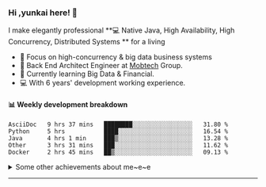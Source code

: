 ### Hi ,yunkai here! :wave: 

I make elegantly professional **💻 Native Java, High Availability, High Concurrency, Distributed Systems ** for a living

* 🧐   Focus on high-concurrency & big data business systems
* 💼   Back End Architect Engineer at [Mobtech](https://www.mob.com/) Group.
* 🌱   Currently learning Big Data & Financial.
* 💻   With 6 years' development working experience.

#### :bar_chart: Weekly development breakdown

<!--START_SECTION:waka-->
```text
AsciiDoc   9 hrs 37 mins   ████████░░░░░░░░░░░░░░░░░   31.80 % 
Python     5 hrs           ████░░░░░░░░░░░░░░░░░░░░░   16.54 % 
Java       4 hrs 1 min     ███▒░░░░░░░░░░░░░░░░░░░░░   13.28 % 
Other      3 hrs 31 mins   ███░░░░░░░░░░░░░░░░░░░░░░   11.62 % 
Docker     2 hrs 45 mins   ██▒░░░░░░░░░░░░░░░░░░░░░░   09.13 % 
```
<!--END_SECTION:waka-->

<details>
  <summary>Some other achievements about me~e~e</summary>
  <br>

* 👑   Some GitHub statistical reports:

<p align="center">
<img align="center" src="https://github-readme-stats.vercel.app/api/top-langs/?username=JanYunkai&hide_langs_below=1&theme=default&line_height=27&layout=compact" />
<img align="center" src="https://github-readme-stats.vercel.app/api?username=JanYunkai&show_icons=true&count_private=true&include_all_commits=true&line_height=21&layout=compact" alt="halfrost's Github Stats" />
<img align="center" src="https://github-profile-trophy.vercel.app/?username=JanYunkai&column=7" alt="JanYunkai's Github Trophy" />
</p>

</details>

---
